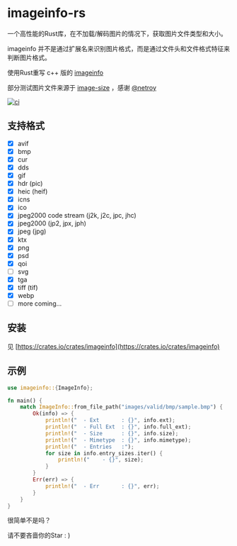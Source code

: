 # imageinfo-rs

一个高性能的Rust库，在不加载/解码图片的情况下，获取图片文件类型和大小。

imageinfo 并不是通过扩展名来识别图片格式，而是通过文件头和文件格式特征来判断图片格式。

使用Rust重写 c++ 版的 [imageinfo](https://github.com/xiaozhuai/imageinfo)

部分测试图片文件来源于 [image-size](https://github.com/image-size/image-size) ，感谢 [@netroy](https://github.com/netroy)

[![ci](https://github.com/xiaozhuai/imageinfo-rs/actions/workflows/ci.yml/badge.svg)](https://github.com/xiaozhuai/imageinfo-rs/actions/workflows/ci.yml)

## 支持格式

* [x] avif
* [x] bmp
* [x] cur
* [x] dds
* [x] gif
* [x] hdr (pic)
* [x] heic (heif)
* [x] icns
* [x] ico
* [x] jpeg2000 code stream (j2k, j2c, jpc, jhc)
* [x] jpeg2000 (jp2, jpx, jph)
* [x] jpeg (jpg)
* [x] ktx
* [x] png
* [x] psd
* [x] qoi
* [ ] svg
* [x] tga
* [x] tiff (tif)
* [x] webp
* [ ] more coming...

## 安装
见 [https://crates.io/crates/imageinfo](https://crates.io/crates/imageinfo)

## 示例

```rust
use imageinfo::{ImageInfo};

fn main() {
    match ImageInfo::from_file_path("images/valid/bmp/sample.bmp") {
        Ok(info) => {
            println!("  - Ext       : {}", info.ext);
            println!("  - Full Ext  : {}", info.full_ext);
            println!("  - Size      : {}", info.size);
            println!("  - Mimetype  : {}", info.mimetype);
            println!("  - Entries   :");
            for size in info.entry_sizes.iter() {
                println!("    - {}", size);
            }
        }
        Err(err) => {
            println!("  - Err       : {}", err);
        }
    }
}
```

很简单不是吗？

请不要吝啬你的Star : )
